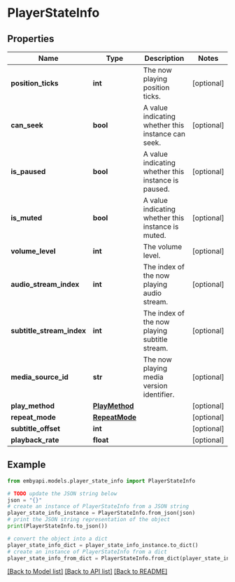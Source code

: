 # PlayerStateInfo


## Properties

Name | Type | Description | Notes
------------ | ------------- | ------------- | -------------
**position_ticks** | **int** | The now playing position ticks. | [optional] 
**can_seek** | **bool** | A value indicating whether this instance can seek. | [optional] 
**is_paused** | **bool** | A value indicating whether this instance is paused. | [optional] 
**is_muted** | **bool** | A value indicating whether this instance is muted. | [optional] 
**volume_level** | **int** | The volume level. | [optional] 
**audio_stream_index** | **int** | The index of the now playing audio stream. | [optional] 
**subtitle_stream_index** | **int** | The index of the now playing subtitle stream. | [optional] 
**media_source_id** | **str** | The now playing media version identifier. | [optional] 
**play_method** | [**PlayMethod**](PlayMethod.md) |  | [optional] 
**repeat_mode** | [**RepeatMode**](RepeatMode.md) |  | [optional] 
**subtitle_offset** | **int** |  | [optional] 
**playback_rate** | **float** |  | [optional] 

## Example

```python
from embyapi.models.player_state_info import PlayerStateInfo

# TODO update the JSON string below
json = "{}"
# create an instance of PlayerStateInfo from a JSON string
player_state_info_instance = PlayerStateInfo.from_json(json)
# print the JSON string representation of the object
print(PlayerStateInfo.to_json())

# convert the object into a dict
player_state_info_dict = player_state_info_instance.to_dict()
# create an instance of PlayerStateInfo from a dict
player_state_info_from_dict = PlayerStateInfo.from_dict(player_state_info_dict)
```
[[Back to Model list]](../README.md#documentation-for-models) [[Back to API list]](../README.md#documentation-for-api-endpoints) [[Back to README]](../README.md)


